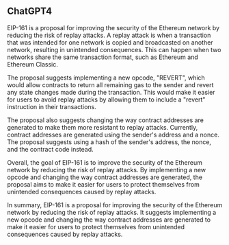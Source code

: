 ## ChatGPT4

EIP-161 is a proposal for improving the security of the Ethereum network by reducing the risk of replay attacks. A replay attack is when a transaction that was intended for one network is copied and broadcasted on another network, resulting in unintended consequences. This can happen when two networks share the same transaction format, such as Ethereum and Ethereum Classic. 

The proposal suggests implementing a new opcode, "REVERT", which would allow contracts to return all remaining gas to the sender and revert any state changes made during the transaction. This would make it easier for users to avoid replay attacks by allowing them to include a "revert" instruction in their transactions. 

The proposal also suggests changing the way contract addresses are generated to make them more resistant to replay attacks. Currently, contract addresses are generated using the sender's address and a nonce. The proposal suggests using a hash of the sender's address, the nonce, and the contract code instead. 

Overall, the goal of EIP-161 is to improve the security of the Ethereum network by reducing the risk of replay attacks. By implementing a new opcode and changing the way contract addresses are generated, the proposal aims to make it easier for users to protect themselves from unintended consequences caused by replay attacks. 

In summary, EIP-161 is a proposal for improving the security of the Ethereum network by reducing the risk of replay attacks. It suggests implementing a new opcode and changing the way contract addresses are generated to make it easier for users to protect themselves from unintended consequences caused by replay attacks.
